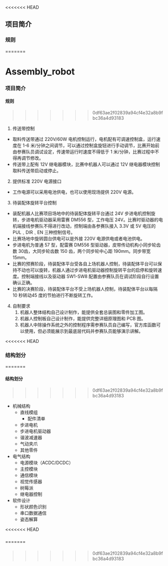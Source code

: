 <<<<<<< HEAD
## 项目简介

### 规则
=======
# Assembly_robot

### 项目简介

#### 规则
>>>>>>> 0df63ae2f02839a94cf4e32a8b9fbc36a4d93183
1. 传送带控制
- 取料传送带通过 220V/60W 电机控制运行，电机配有可调速控制盒，运行速度在 1-6 米/分钟之间调节，可以通过控制盒旋钮进行手动调节，比赛开始前由参赛队员调试设定，传速带运行时速度不得低于 1 米/分钟，比赛过程中不得再调节修改。
- 传送带上配有 12V 继电器模块，比赛中机器人可以通过 12V 继电器模块控制取料传送带启动或停止。
2. 提供标准 220V 电源接口
- 工作电源可以采用电池供电，也可以使用现场提供 220V 电源。
3. 待装配体旋转平台控制
- 装配机器人比赛项目场地中的待装配体旋转平台通过 24V 步进电机控制旋转，步进电机驱动器采用雷赛 DM556 型，工作电压 24V。比赛时驱动器的电机端接线参赛队不得进行改动，控制端由各参赛队接入 3.3V 或 5V 电压的 PUL﹑DIR﹑EN 三种控制信号。
- 比赛场地中旋转圆台供电可以是外接 220V 电源供电或者电池供电。
- 步进电机为普通 57 型，配雷赛 DM556 型驱动器，皮带传动机构小同步轮齿数 30齿，大同步轮齿数 150 齿，两个同步轮中心距 190mm。同步带宽 15mm。
- 比赛的预赛阶段，待装配体平台受各自上场机器人控制，待装配体平台可以保持不动也可以旋转，机器人通过步进电机驱动器控制旋转平台的启停和旋转速度。控制端接线以及驱动器 SW1-SW8 配置由参赛队员在调试阶段自行设置确认正确。
- 比赛的决赛阶段，待装配体平台不受上场机器人控制，待装配体平台以每隔 10 秒转动45 度的节拍进行不断旋转工作。
4. 自制要求 
   1) 机器人整体结构自己设计制作，能提供全套总装图和零件加工图。
   2) 机器人控制板自己设计制作，能提供完整详细原理图和 PCB 图。
   3) 机器人中除操作系统之外的控制程序需参赛队员自己编写，官方库函数可以使用，但必须能展示到最底层代码并参赛队员能够演示讲解。

<<<<<<< HEAD
### 结构划分
=======
#### 结构划分
>>>>>>> 0df63ae2f02839a94cf4e32a8b9fbc36a4d93183
- 机械结构
  - 直线模组
    - 配件清单
  - 步进电机
  - 步进电机驱动器
  - 谐波减速器
  - 气动夹爪
  - 其他零件
- 电气结构
  - 电源模块（ACDC/DCDC）
  - 主控模块
  - 通信模块
  - 视觉传感器
  - 树莓派
  - 继电器控制
- 软件设计
  - 形状颜色识别
  - 串口数据通信
  - 姿态解算

<<<<<<< HEAD
### 
=======
#### 
>>>>>>> 0df63ae2f02839a94cf4e32a8b9fbc36a4d93183

